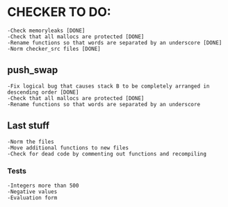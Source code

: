 # CHECKER TO DO:
	-Check memoryleaks [DONE]
	-Check that all mallocs are protected [DONE]
	-Rename functions so that words are separated by an underscore [DONE]
	-Norm checker_src files [DONE]
## push_swap
	-Fix logical bug that causes stack B to be completely arranged in descending order [DONE]
	-Check that all mallocs are protected [DONE]
	-Rename functions so that words are separated by an underscore

## Last stuff
	-Norm the files
	-Move additional functions to new files
	-Check for dead code by commenting out functions and recompiling
	
### Tests
	-Integers more than 500
	-Negative values
	-Evaluation form
